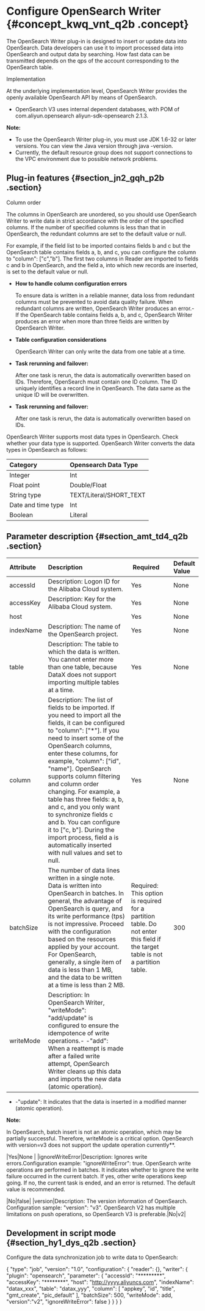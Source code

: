 # Configure OpenSearch Writer {#concept_kwq_vnt_q2b .concept}

The OpenSearch Writer plug-in is designed to insert or update data into OpenSearch. Data developers can use it to import processed data into OpenSearch and output data by searching. How fast data can be transmitted depends on the qps of the account corresponding to the OpenSearch table.

Implementation

At the underlying implementation level, OpenSearch Writer provides the openly available OpenSearch API by means of OpenSearch.

-   OpenSearch V3 uses internal dependent databases, with POM of com.aliyun.opensearch aliyun-sdk-opensearch 2.1.3.

**Note:** 

-   To use the OpenSearch Writer plug-in, you must use JDK 1.6-32 or later versions. You can view the Java version through java -version.
-   Currently, the default resource group does not support connections to the VPC environment due to possible network problems.

## Plug-in features {#section_jn2_gqh_p2b .section}

Column order

The columns in OpenSearch are unordered, so you should use OpenSearch Writer to write data in strict accordance with the order of the specified columns. If the number of specified columns is less than that in OpenSearch, the redundant columns are set to the default value or null.

For example, if the field list to be imported contains fields b and c but the OpenSearch table contains fields a, b, and c, you can configure the column to "column": \["c","b"\]. The first two columns in Reader are imported to fields c and b in OpenSearch, and the field a, into which new records are inserted, is set to the default value or null.

-   **How to handle column configuration errors**

    To ensure data is written in a reliable manner, data loss from redundant columns must be prevented to avoid data quality failure. When redundant columns are written, OpenSearch Writer produces an error.- If the OpenSearch table contains fields a, b, and c, OpenSearch Writer produces an error when more than three fields are written by OpenSearch Writer.

-   **Table configuration considerations**

    OpenSearch Writer can only write the data from one table at a time.

-   **Task rerunning and failover:**

    After one task is rerun, the data is automatically overwritten based on IDs. Therefore, OpenSearch must contain one ID column. The ID uniquely identifies a record line in OpenSearch. The data same as the unique ID will be overwritten.

-   **Task rerunning and failover:**

    After one task is rerun, the data is automatically overwritten based on IDs.


OpenSearch Writer supports most data types in OpenSearch. Check whether your data type is supported. OpenSearch Writer converts the data types in OpenSearch as follows:

|Category|Opensearch Data Type|
|:-------|:-------------------|
|Integer|Int|
|Float point|Double/Float|
|String type|TEXT/Literal/SHORT\_TEXT|
|Date and time type|Int|
|Boolean|Literal|

## Parameter description​ {#section_amt_td4_q2b .section}

|Attribute|Description| Required|Default Value|
|:--------|:----------|:--------|:------------|
|accessId|Description: Logon ID for the Alibaba Cloud system.|Yes|None |
|accessKey|Description: Key for the Alibaba Cloud system.|Yes|None |
|host| |Yes|None |
|indexName|Description: The name of the OpenSearch project.|Yes|None |
|table|Description: The table to which the data is written. You cannot enter more than one table, because DataX does not support importing multiple tables at a time.|Yes|None |
|column|Description: The list of fields to be imported. If you need to import all the fields, it can be configured to "column": \["\*"\]. If you need to insert some of the OpenSearch columns, enter these columns, for example, "column": \["id", "name"\]. OpenSearch supports column filtering and column order changing. For example, a table has three fields: a, b, and c, and you only want to synchronize fields c and b. You can configure it to \["c, b"\]. During the import process, field a is automatically inserted with null values and set to null.|Yes|None |
|batchSize|The number of data lines written in a single note. Data is written into OpenSearch in batches. In general, the advantage of OpenSearch is query, and its write performance \(tps\) is not impressive. Proceed with the configuration based on the resources applied by your account. For OpenSearch, generally, a single item of data is less than 1 MB, and the data to be written at a time is less than 2 MB.|Required: This option is required for a partition table. Do not enter this field if the target table is not a partition table.|300|
|writeMode|Description: In OpenSearch Writer, "writeMode": "add/update" is configured to ensure the idempotence of write operations.-   -"add": When a reattempt is made after a failed write attempt, OpenSearch Writer cleans up this data and imports the new data \(atomic operation\).
-   -"update": It indicates that the data is inserted in a modified manner \(atomic operation\).

**Note:** 

In OpenSearch, batch insert is not an atomic operation, which may be partially successful. Therefore, writeMode is a critical option. OpenSearch with version=v3 does not support the update operation currently\*\*.


|Yes|None |
|ignoreWriteError|Description: Ignores write errors.Configuration example: "ignoreWriteError": true. OpenSearch write operations are performed in batches. It indicates whether to ignore the write failure occurred in the current batch. If yes, other write operations keep going. If no, the current task is ended, and an error is returned. The default value is recommended.

|No|false|
|version|Description: The version information of OpenSearch. Configuration sample: "version": "v3". OpenSearch V2 has multiple limitations on push operations, so OpenSearch V3 is preferable.|No|v2|

## Development in script mode {#section_hy1_dys_q2b .section}

Configure the data synchronization job to write data to OpenSearch:

\{ "type": "job", "version": "1.0", "configuration": \{ "reader": \{\}, "writer": \{ "plugin": "opensearch", "parameter": \{ "accessId": "\*\*\*\*\*\*\*\*\*", "accessKey": "\*\*\*\*\*\*\*\*", "host": "http://yyyy.aliyuncs.com", "indexName": "datax\_xxx", "table": "datax\_yyy", "column": \[ "appkey", "id", "title", "gmt\_create", "pic\_default" \], "batchSize": 500, "writeMode": add, "version":"v2", "ignoreWriteError": false \} \} \} \}

